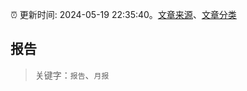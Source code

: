 :alarm_clock: 更新时间: 2024-05-19 22:35:40。[文章来源](/README.md)、[文章分类](/TAGS.md)

## 报告


> 关键字：`报告`、`月报`




